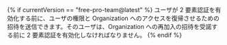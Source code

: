 {% if currentVersion == "free-pro-team@latest" %}
ユーザが 2 要素認証を有効化する前に、ユーザの権限と Organization へのアクセスを復帰させるための招待を送信できます。そのユーザは、Organization への再加入の招待を受諾する前に 2 要素認証を有効化しなければなりません。
{% endif %}
